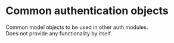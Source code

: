# Common authentication objects
Common model objects to be used in other auth modules.  
Does not provide any functionality by itself.
